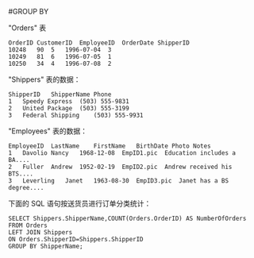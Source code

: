 #GROUP BY

 "Orders" 表
 
	OrderID	CustomerID	EmployeeID	OrderDate ShipperID
	10248	90	5	1996-07-04	3
	10249	81	6	1996-07-05	1
	10250	34	4	1996-07-08	2
	
"Shippers" 表的数据：

	ShipperID	ShipperName	Phone
	1	Speedy Express	(503) 555-9831
	2	United Package	(503) 555-3199
	3	Federal Shipping	(503) 555-9931
	
	
"Employees" 表的数据：
	
	EmployeeID	LastName	FirstName	BirthDate Photo Notes
	1	Davolio	Nancy	1968-12-08	EmpID1.pic	Education includes a BA....
	2	Fuller	Andrew	1952-02-19	EmpID2.pic	Andrew received his BTS....
	3	Leverling	Janet	1963-08-30	EmpID3.pic	Janet has a BS degree....
	
	
下面的 SQL 语句按送货员进行订单分类统计：
	
	SELECT Shippers.ShipperName,COUNT(Orders.OrderID) AS NumberOfOrders FROM Orders
	LEFT JOIN Shippers
	ON Orders.ShipperID=Shippers.ShipperID
	GROUP BY ShipperName;